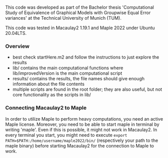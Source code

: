 This code was developed as part of the Bachelor thesis 'Computational Study of Equivalence of Graphical Models with Groupwise Equal Error variances' at the Technical University of Munich (TUM).

This code was tested in Macaulay2 1.19.1 and Maple 2022 under Ubuntu 20.04LTS.

### Overview

- best check startHere.m2 and follow the instructions to just explore the results
- lib/ contains the main computational functions where lib/improvedVersion is the main computational script
- results/ contains the results, the file names should give enough information about the file contents
- multiple scripts are found in the root folder; they are also useful, but not core functionality as the scripts in lib/

### Connecting Macaulay2 to Maple

In order to utilize Maple to perform heavy computations, you need an active Maple license. Moreover, you need to be able to start maple in terminal by writing 'maple'. Even if this is possible, it might not work in Macaulay2. In every terminal you start, you might need to execute ```export PATH=$PATH:/home/username/maple2022/bin/``` (respectively your path to the maple binary) before starting Macaulay2 for the connection to Maple to work.

